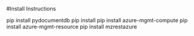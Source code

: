#Install Instructions

pip install pydocumentdb
pip install 
pip install azure-mgmt-compute
pip install azure-mgmt-resource
pip install mzrestazure

